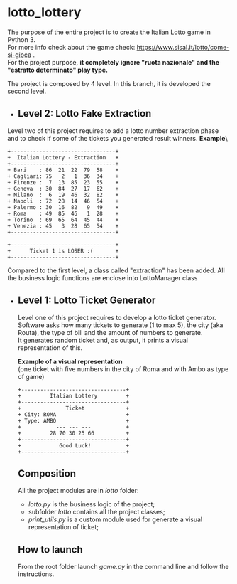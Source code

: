 # lotto_lottery
The purpose of the entire project is to create the Italian Lotto game in Python 3.\
For more info check about the game check: https://www.sisal.it/lotto/come-si-gioca .\
For the project purpose, **it completely ignore "ruota nazionale" and the "estratto determinato" play type.**

The project is composed by 4 level. In this branch, it is developed the second level.
* ## Level 2: Lotto Fake Extraction
Level two of this project requires to add a lotto number extraction phase and to check if some of the tickets you generated result winners.
**Example**\
```
+---------------------------------+
+  Italian Lottery - Extraction   +
+---------------------------------+
+ Bari    : 86  21  22  79  58    +
+ Cagliari: 75   2   1  36  34    +
+ Firenze :  7  13  85  23  55    +
+ Genova  : 30  84  27  17  62    +
+ Milano  :  6  19  46  32  82    +
+ Napoli  : 72  28  14  46  54    +
+ Palermo : 30  16  82   9  49    +
+ Roma    : 49  85  46   1  28    +
+ Torino  : 69  65  64  45  44    +
+ Venezia : 45   3  28  65  54    +
+---------------------------------+

+---------------------------------+
+      Ticket 1 is LOSER :(       +
+---------------------------------+
```
Compared to the first level, a class called "extraction" has been added. 
All the business logic functions are enclose into LottoManager class

* ## Level 1: Lotto Ticket Generator
  Level one of this project requires to develop a lotto ticket generator.\
  Software asks how many tickets to generate (1 to max 5), the city (aka Routa), the type of bill and the amount of numbers to generate.\
  It generates random ticket and, as output, it prints a visual representation of this.

  **Example of a visual representation**\
  (one ticket with five numbers in the city of Roma and with Ambo as type of game)
  ```
  +---------------------------------+
  +         Italian Lottery         +
  +---------------------------------+
  +              Ticket             +
  + City: ROMA                      +
  + Type: AMBO                      +
  +           --- --- ---           +
  +         28 70 30 25 66          +
  +---------------------------------+
  +            Good Luck!           +
  +---------------------------------+
  ```

  ## Composition
  All the project modules are in *lotto* folder:
  * *lotto.py* is the business logic of the project;
  * subfolder *lotto* contains all the project classes;
  * *print_utils.py* is a custom module used for generate a visual representation of ticket;
 
  ## How to launch
  From the root folder launch *game.py* in the command line and follow the instructions.
